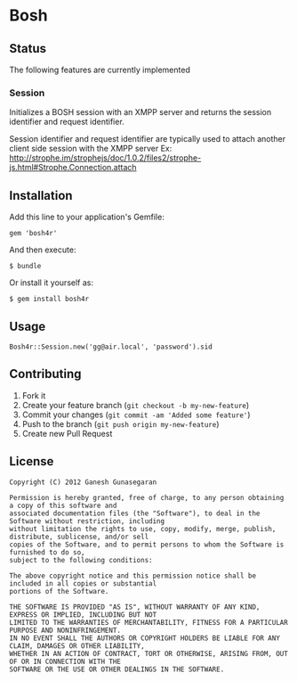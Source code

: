 # Bosh

## Status

The following features are currently implemented
### Session

Initializes a BOSH session with an XMPP server
and returns the session identifier and request identifier.

Session identifier and request identifier are typically used to
attach another client side session with the XMPP server
Ex: http://strophe.im/strophejs/doc/1.0.2/files2/strophe-js.html#Strophe.Connection.attach

## Installation

Add this line to your application's Gemfile:

    gem 'bosh4r'

And then execute:

    $ bundle

Or install it yourself as:

    $ gem install bosh4r

## Usage

    Bosh4r::Session.new('gg@air.local', 'password').sid

## Contributing

1. Fork it
2. Create your feature branch (`git checkout -b my-new-feature`)
3. Commit your changes (`git commit -am 'Added some feature'`)
4. Push to the branch (`git push origin my-new-feature`)
5. Create new Pull Request

## License

    Copyright (C) 2012 Ganesh Gunasegaran

    Permission is hereby granted, free of charge, to any person obtaining a copy of this software and
    associated documentation files (the "Software"), to deal in the Software without restriction, including
    without limitation the rights to use, copy, modify, merge, publish, distribute, sublicense, and/or sell
    copies of the Software, and to permit persons to whom the Software is furnished to do so,
    subject to the following conditions:

    The above copyright notice and this permission notice shall be included in all copies or substantial
    portions of the Software.

    THE SOFTWARE IS PROVIDED "AS IS", WITHOUT WARRANTY OF ANY KIND, EXPRESS OR IMPLIED, INCLUDING BUT NOT
    LIMITED TO THE WARRANTIES OF MERCHANTABILITY, FITNESS FOR A PARTICULAR PURPOSE AND NONINFRINGEMENT.
    IN NO EVENT SHALL THE AUTHORS OR COPYRIGHT HOLDERS BE LIABLE FOR ANY CLAIM, DAMAGES OR OTHER LIABILITY,
    WHETHER IN AN ACTION OF CONTRACT, TORT OR OTHERWISE, ARISING FROM, OUT OF OR IN CONNECTION WITH THE
    SOFTWARE OR THE USE OR OTHER DEALINGS IN THE SOFTWARE.

